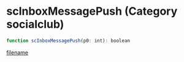 # scInboxMessagePush (Category socialclub)

```js
function scInboxMessagePush(p0: int): boolean
```

[filename](scInboxMessagePush_m.md ':include')